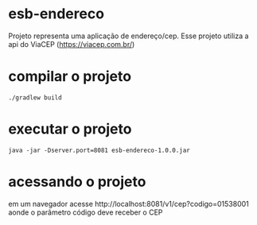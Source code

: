 # esb-endereco
Projeto representa uma aplicação de endereço/cep. Esse projeto utiliza a api do ViaCEP (https://viacep.com.br/)

# compilar o projeto

`./gradlew build`

# executar o projeto

`java -jar -Dserver.port=8081 esb-endereco-1.0.0.jar`

# acessando o projeto

em um navegador acesse http://localhost:8081/v1/cep?codigo=01538001 aonde o parâmetro código deve receber o CEP